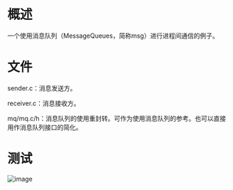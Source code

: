 # 概述

一个使用消息队列（MessageQueues，简称msg）进行进程间通信的例子。

# 文件

sender.c：消息发送方。

receiver.c：消息接收方。

mq/mq.c/h：消息队列的使用重封转。可作为使用消息队列的参考。也可以直接用作消息队列接口的简化。

# 测试
![image](https://github.com/user-attachments/assets/c9105081-438b-4a59-945c-32d9cf79be6c)
